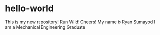 # hello-world
This is my new repository! Run Wild! Cheers!
My name is Ryan Sumayod
I am a Mechanical Engineering Graduate 
